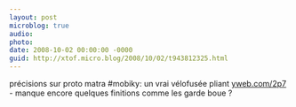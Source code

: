 ```yaml
---
layout: post
microblog: true
audio: 
photo: 
date: 2008-10-02 00:00:00 -0000
guid: http://xtof.micro.blog/2008/10/02/t943812325.html
---
```

précisions sur proto matra #mobiky: un vrai vélofusée pliant [yweb.com/2p7](http://yweb.com/2p7) - manque encore quelques finitions comme les garde boue ?
